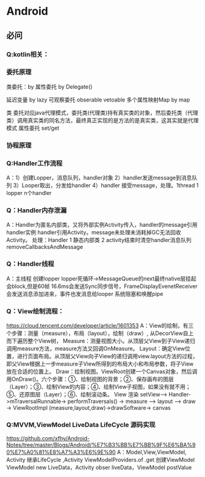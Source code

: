 # Android

## 必问
### Q:kotlin相关：
### 委托原理
类委托：by
属性委托 by Delegate()

延迟变量 by lazy
可观察委托 obserable  vetoable
多个属性映射Map by map

类 委托对应java代理模式，委托类(代理类)持有真实类的对象，然后委托类（代理类）调用真实类的同名方法，最终真正实现的是方法的是真实类，这其实就是代理模式
属性委托 set/get
### 协程原理

### Q:Handler工作流程
A：1）创建Lopper，消息队列，handler对象 2）handler发送message到消息队列 3）Looper取出，分发给handler 4）handler 接受message，处理。1thread 1 lopper n个handler
### Q：Handler内存泄漏
A：Handler为匿名内部类，又将外部实例Activity传入，handler的message引用handler实例 handler引用Activity。message未处理未消耗掉GC无法回收Activity。
处理：Handler 1 静态内部类 2 activity结束时清空handler消息队列 removeCallbacksAndMessage
### Q：Handler线程 
A：主线程 创建lopper lopper死循环->MessageQueue的next最终native层挂起 会block,但是60帧 16.6ms会发送Sync同步信号，FrameDisplayEvenetReceiver会发送消息添加进来，事件也发消息给looper
系统阻塞和唤醒pipe
### Q：View绘制流程：
https://cloud.tencent.com/developer/article/1601353
A：View的绘制，有三个步骤：测量（measure），布局（layout），绘制（draw）, 从DecorView自上而下遍历整个View树，
Measure：测量视图大小。从顶层父View到子View递归调用measure方法，measure方法又回调OnMeasure。
Layout：确定View位置，进行页面布局。从顶层父View向子View的递归调用view.layout方法的过程，即父View根据上一步measure子View所得到的布局大小和布局参数，将子View放在合适的位置上。
Draw：绘制视图。ViewRoot创建一个Canvas对象，然后调用OnDraw()。六个步骤：①、绘制视图的背景；②、保存画布的图层（Layer）；③、绘制View的内容；④、绘制View子视图，如果没有就不用；⑤、还原图层（Layer）；⑥、绘制滚动条。
View 渲染
setView——> Handler->mTraversalRunnable-> performTraversals() -> measure –> layout –> draw ->
ViewRootImpl (measure,layout,draw)->drawSoftware-> canvas
### Q:MVVM,ViewModel LiveData LifeCycle 源码实现
https://github.com/xfhy/Android-Notes/tree/master/Blogs/Android/%E7%B3%BB%E7%BB%9F%E6%BA%90%E7%A0%81%E8%A7%A3%E6%9E%90
A：Model,View,ViewModel, Activity 继承LifeCycle ,Activity ViewModelProviders.of .get 创建ViewModel ViewModel new LiveData，Activity obser liveData，ViewModel postValue




